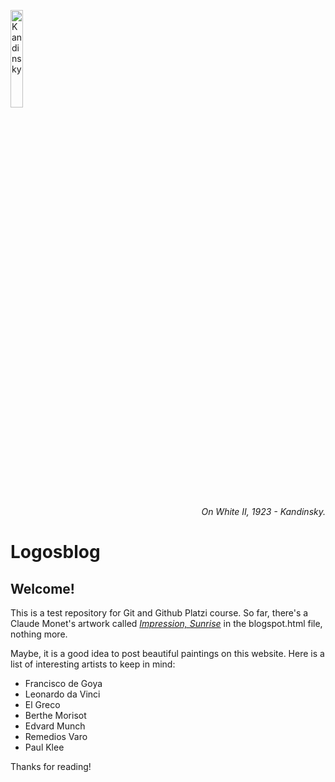 <a href="https://imgur.com/CCQDFHI"><img src="https://imgur.com/CCQDFHI.jpg" width="20%" alt="Kandinsky"></a>
<p style="text-align:right;font-style:italic;">On White II, 1923 - Kandinsky.</p>
  
# Logosblog

## Welcome!

This is a test repository for Git and Github Platzi course.
So far, there's a Claude Monet's artwork called 
[*Impression, Sunrise*](https://en.wikipedia.org/wiki/Impression,_Sunrise) in the blogspot.html file, nothing more. 

Maybe, it is a good idea to post beautiful paintings on this website.
Here is a list of interesting artists to keep in mind:
- Francisco de Goya
- Leonardo da Vinci
- El Greco
- Berthe Morisot
- Edvard Munch
- Remedios Varo
- Paul Klee

Thanks for reading!
